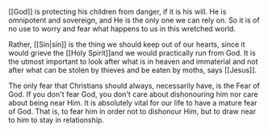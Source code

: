 [[God]] is protecting his children from danger, if it is his will.
He is omnipotent and sovereign, and He is the only one we can rely on.
So it is of no use to worry and fear what happens to us in this wretched world.

Rather, [[Sin|sin]] is the thing we should keep out of our hearts, since it would grieve the [[Holy Spirit]]and we would practically run from God.
It is the utmost important to look after what is in heaven and immaterial and not after what can be stolen by thieves and be eaten by moths, says [[Jesus]].

The only fear that Christians should always, necessarily have, is the Fear of God.
If you don't fear God, you don't care about dishonouring him nor care about being near Him.
It is absolutely vital for our life to have a mature fear of God. 
That is, to fear him in order not to dishonour Him, but to draw near to him to stay in relationship.
